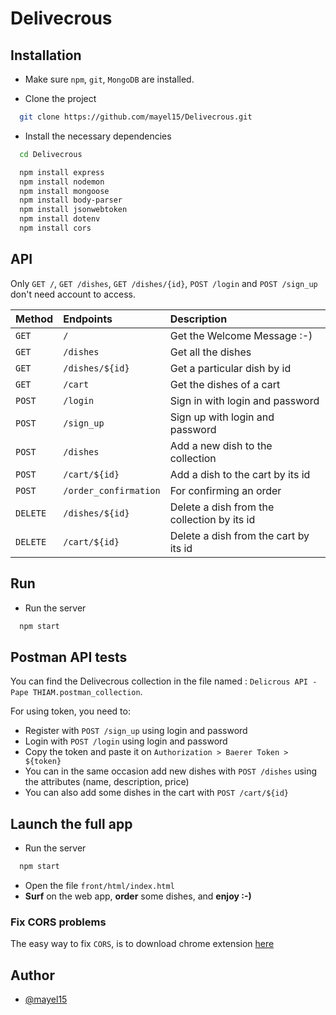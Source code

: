 # Delivecrous

## Installation
- Make sure `npm`, `git`, `MongoDB` are installed. 

- Clone the project 
```bash
  git clone https://github.com/mayel15/Delivecrous.git
```

- Install the necessary dependencies 
```bash
  cd Delivecrous
```
```bash
  npm install express
  npm install nodemon 
  npm install mongoose
  npm install body-parser
  npm install jsonwebtoken
  npm install dotenv
  npm install cors
```

## API 
Only `GET /`, `GET /dishes`, `GET /dishes/{id}`, `POST /login` and `POST /sign_up` don't need account to access. 

| Method | Endpoints     | Description                       |
| :-------- | :------- | :-------------------------------- |
| `GET`      | `/` | Get the Welcome Message :-) |
| `GET`      | `/dishes` | Get all the dishes |
| `GET`      | `/dishes/${id}` | Get a particular dish by id |
| `GET`      | `/cart` | Get the dishes of a cart |
| `POST`      | `/login` | Sign in with login and password |
| `POST`      | `/sign_up` | Sign up with login and password |
| `POST`      | `/dishes` | Add a new dish to the collection |
| `POST`      | `/cart/${id}` | Add a dish to the cart by its id  |
| `POST`      | `/order_confirmation` | For confirming an order  |
| `DELETE`      | `/dishes/${id}` | Delete a dish from the collection by its id |
| `DELETE`      | `/cart/${id}` | Delete a dish from the cart by its id |

## Run 
- Run the server
```bash 
  npm start 
```


## Postman API tests
You can find the Delivecrous collection in the file named : `Delicrous API - Pape THIAM.postman_collection`.

For using token, you need to:
- Register with `POST /sign_up` using login and password
- Login with `POST /login` using login and password 
- Copy the token and paste it on `Authorization > Baerer Token > ${token}`
- You can in the same occasion add new dishes with `POST /dishes` using the attributes (name, description, price)
- You can also add some dishes in the cart with `POST /cart/${id}`

## Launch the full app 
- Run the server 
```bash 
  npm start 
```
- Open the file `front/html/index.html`
- **Surf** on the web app, **order** some dishes, and **enjoy :-)**

### Fix CORS problems 
The easy way to fix `CORS`, is to download chrome extension [here](https://chrome.google.com/webstore/detail/allow-cors-access-control/lhobafahddgcelffkeicbaginigeejlf?hl=en)


## Author

- [@mayel15](https://www.github.com/mayel15)
